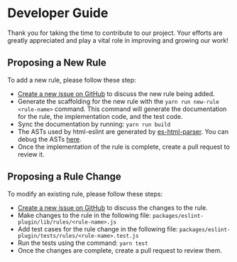# Developer Guide

Thank you for taking the time to contribute to our project. Your efforts are greatly appreciated and play a vital role in improving and growing our work!

## Proposing a New Rule

To add a new rule, please follow these step:

- [Create a new issue on GitHub](https://github.com/yeonjuan/html-eslint/issues/new?template=Blank+issue) to discuss the new rule being added.
- Generate the scaffolding for the new rule with the `yarn run new-rule <rule-name>` command. This command will generate the documentation for the rule, the implementation code, and the test code.
- Sync the documentation by running: `yarn run build`
- The ASTs used by html-eslint are generated by [es-html-parser](https://github.com/yeonjuan/es-html-parser). You can debug the ASTs [here](https://yeonjuan.github.io/es-html-parser/).
- Once the implementation of the rule is complete, create a pull request to review it.

## Proposing a Rule Change

To modify an existing rule, please follow these steps:

- [Create a new issue on GitHub](https://github.com/yeonjuan/html-eslint/issues/new?template=Blank+issue) to discuss the changes to the rule.
- Make changes to the rule in the following file: `packages/eslint-plugin/lib/rules/<rule-name>.js`
- Add test cases for the rule change in the following file: `packages/eslint-plugin/tests/rules/<rule-name>.test.js`
- Run the tests using the command: `yarn test`
- Once the changes are complete, create a pull request to review them.
